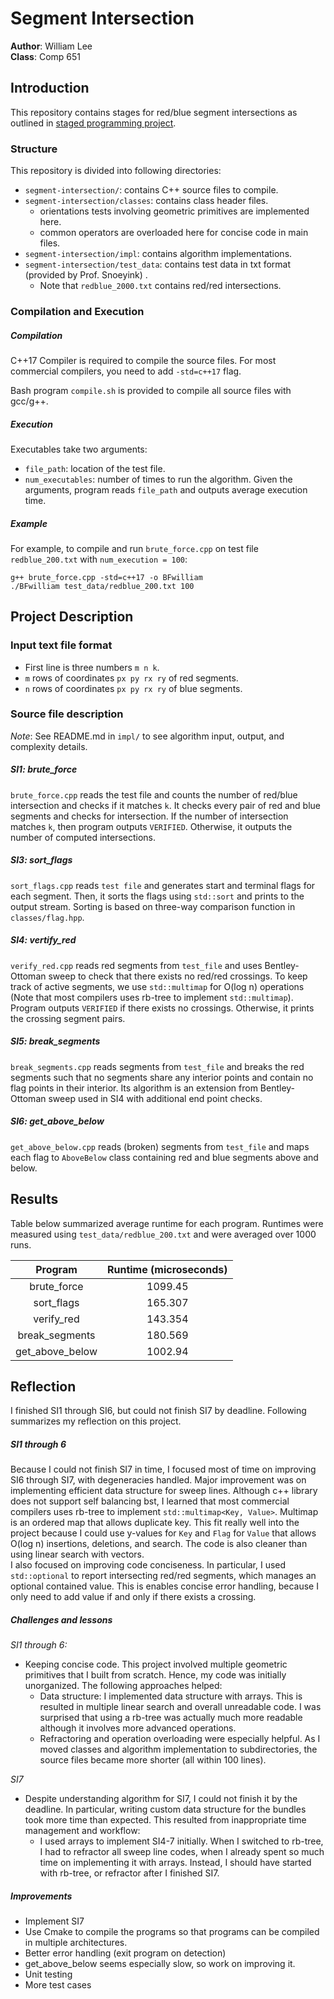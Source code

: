 # Segment Intersection
**Author**: William Lee  
**Class**: Comp 651

## Introduction
This repository contains stages for red/blue segment intersections as outlined in [staged programming project](https://raindrops.in/snoeyink/view/54084b864251df7f2f8b4567). 

### Structure
This repository is divided into following directories:

* `segment-intersection/`: contains C++ source files to compile. 
* `segment-intersection/classes`: contains class header files.
    * orientations tests involving geometric primitives are implemented here.
    * common operators are overloaded here for concise code in main files.
* `segment-intersection/impl`: contains algorithm implementations. 
* `segment-intersection/test_data`: contains test data in txt format (provided by Prof. Snoeyink) . 
    * Note that `redblue_2000.txt` contains red/red intersections.

### Compilation and Execution
##### Compilation
C++17 Compiler is required to compile the source files. For most commercial compilers, you need to add `-std=c++17` flag.  
  
Bash program `compile.sh` is provided to compile all source files with gcc/g++.

##### Execution 
Executables take two arguments: 
* `file_path`: location of the test file.
* `num_executables`: number of times to run the algorithm. 
Given the arguments, program reads `file_path` and outputs average execution time.

##### Example
For example, to compile and run `brute_force.cpp` on test file `redblue_200.txt` with `num_execution = 100`:
```
g++ brute_force.cpp -std=c++17 -o BFwilliam
./BFwilliam test_data/redblue_200.txt 100
```
## Project Description
### Input text file format
* First line is three numbers `m n k`.
* `m` rows of coordinates `px py rx ry` of red segments.
* `n` rows of coordinates `px py rx ry` of blue segments.

### Source file description
*Note*: See README.md in `impl/` to see algorithm input, output, and complexity details. 

##### SI1: brute_force
`brute_force.cpp` reads the test file and counts the number of red/blue intersection and checks if it matches `k`. It checks every pair of red and blue segments and checks for intersection. If the number of intersection matches `k`, then program outputs `VERIFIED`. Otherwise, it outputs the number of computed intersections. 

##### SI3: sort_flags 
`sort_flags.cpp` reads `test file` and generates start and terminal flags for each segment. Then, it sorts the flags using `std::sort` and prints to the output stream. Sorting is based on three-way comparison function in `classes/flag.hpp`. 

##### SI4: vertify_red
`verify_red.cpp` reads red segments from `test_file` and uses Bentley-Ottoman sweep to check that there exists no red/red crossings. To keep track of active segments, we use `std::multimap` for O(log n) operations (Note that most compilers uses rb-tree to implement `std::multimap`). Program outputs `VERIFIED` if there exists no crossings. Otherwise, it prints the crossing segment pairs.

##### SI5: break_segments
`break_segments.cpp` reads segments from `test_file` and breaks the red segments such that no segments share any interior points and contain no flag points in their interior. Its algorithm is an extension from Bentley-Ottoman sweep used in SI4 with additional end point checks.

##### SI6: get_above_below
`get_above_below.cpp` reads (broken) segments from `test_file` and maps each flag to `AboveBelow` class containing red and blue segments above and below.

## Results
Table below summarized average runtime for each program. Runtimes were measured using `test_data/redblue_200.txt` and were averaged over 1000 runs.

|     Program     | Runtime (microseconds) |
|:---------------:|:----------------------:|
|   brute_force   |         1099.45        |
|    sort_flags   |         165.307        |
|    verify_red   |         143.354        |
|  break_segments |         180.569        |
| get_above_below |         1002.94        |

## Reflection
I finished SI1 through SI6, but could not finish SI7 by deadline. Following summarizes my reflection on this project.

##### SI1 through 6
Because I could not finish SI7 in time, I focused most of time on improving SI6 through SI7, with degeneracies handled. Major improvement was on implementing efficient data structure for sweep lines. Although c++ library does not support self balancing bst, I learned that most commercial compilers uses rb-tree to implement `std::multimap<Key, Value>`. Multimap is an ordered map that allows duplicate key. This fit really well into the project because I could use y-values for `Key` and `Flag` for `Value` that allows O(log n) insertions, deletions, and search. The code is also cleaner than using linear search with vectors.   
I also focused on improving code conciseness. In particular, I used `std::optional` to report intersecting red/red segments, which manages an optional contained value. This is enables concise error handling, because I only need to add value if and only if there exists a crossing.
##### Challenges and lessons
*SI1 through 6:* 
* Keeping concise code. This project involved multiple geometric primitives that I built from scratch. Hence, my code was initially unorganized. The following approaches helped:
    * Data structure: I implemented data structure with arrays. This is resulted in multiple linear search and overall unreadable code. I was surprised that using a rb-tree was actually much more readable although it involves more advanced operations.  
    * Refractoring and operation overloading were especially helpful. As I moved classes and algorithm implementation to subdirectories, the source files became more shorter (all within 100 lines).  

*SI7*
* Despite understanding algorithm for SI7, I could not finish it by the deadline. In particular, writing custom data structure for the bundles took more time than expected. This resulted from inappropriate time management and workflow:
    *  I used arrays to implement SI4-7 initially. When I switched to rb-tree, I had to refractor all sweep line codes, when I already spent so much time on implementing it with arrays. Instead, I should have started with rb-tree, or refractor after I finished SI7. 

##### Improvements
* Implement SI7 
* Use Cmake to compile the programs so that programs can be compiled in multiple architectures. 
* Better error handling (exit program on detection)
* get_above_below seems especially slow, so work on improving it.
* Unit testing
* More test cases
